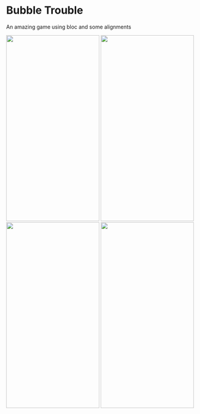 # Bubble Trouble

An amazing game using bloc and some alignments




<img src="https://user-images.githubusercontent.com/65359554/151685308-3808de17-b402-429b-9a91-dd1a1a5afd3c.png" width="250" height="500">
<img src="https://user-images.githubusercontent.com/65359554/151685310-97c3a2cd-d4f4-42c6-80d9-0803c7353520.png" width="250" height="500">
<img src="https://user-images.githubusercontent.com/65359554/151685311-f32d9903-23b9-4546-8bde-199afaf54395.png" width="250" height="500">
<img src="https://user-images.githubusercontent.com/65359554/151685312-0cf49ad6-c9d5-468e-94e3-6cc4288d98c7.png" width="250" height="500">
